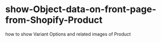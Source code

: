 # show-Object-data-on-front-page-from-Shopify-Product
how to show Variant Options and related images of Product
